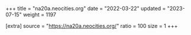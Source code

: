 +++
title = "na20a.neocities.org"
date = "2022-03-22"
updated = "2023-07-15"
weight = 1197

[extra]
source = "https://na20a.neocities.org/"
ratio = 100
size = 1
+++

